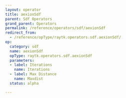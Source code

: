 ```yaml
---
layout: operator
title: aexionSdf
parent: Sdf Operators
grand_parent: Operators
permalink: /reference/operators/sdf/aexionSdf
redirect_from:
  - /reference/opType/raytk.operators.sdf.aexionSdf/
op:
  category: sdf
  name: aexionSdf
  opType: raytk.operators.sdf.aexionSdf
  parameters:
  - label: Iterations
    name: Iterations
  - label: Max Distance
    name: Maxdist
  status: alpha

---
```

